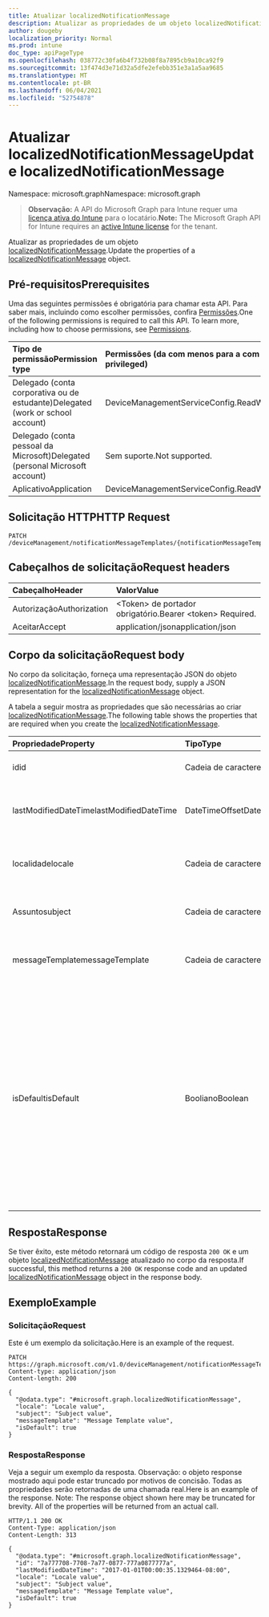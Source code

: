 ```yaml
---
title: Atualizar localizedNotificationMessage
description: Atualizar as propriedades de um objeto localizedNotificationMessage.
author: dougeby
localization_priority: Normal
ms.prod: intune
doc_type: apiPageType
ms.openlocfilehash: 038772c30fa6b4f732b08f8a7895cb9a10ca92f9
ms.sourcegitcommit: 13f474d3e71d32a5dfe2efebb351e3a1a5aa9685
ms.translationtype: MT
ms.contentlocale: pt-BR
ms.lasthandoff: 06/04/2021
ms.locfileid: "52754878"
---
```

# <a name="update-localizednotificationmessage"></a><span data-ttu-id="f6125-103">Atualizar localizedNotificationMessage</span><span class="sxs-lookup"><span data-stu-id="f6125-103">Update localizedNotificationMessage</span></span>

<span data-ttu-id="f6125-104">Namespace: microsoft.graph</span><span class="sxs-lookup"><span data-stu-id="f6125-104">Namespace: microsoft.graph</span></span>

> <span data-ttu-id="f6125-105">**Observação:** A API do Microsoft Graph para Intune requer uma [licença ativa do Intune](https://go.microsoft.com/fwlink/?linkid=839381) para o locatário.</span><span class="sxs-lookup"><span data-stu-id="f6125-105">**Note:** The Microsoft Graph API for Intune requires an [active Intune license](https://go.microsoft.com/fwlink/?linkid=839381) for the tenant.</span></span>

<span data-ttu-id="f6125-106">Atualizar as propriedades de um objeto [localizedNotificationMessage](../resources/intune-notification-localizednotificationmessage.md).</span><span class="sxs-lookup"><span data-stu-id="f6125-106">Update the properties of a [localizedNotificationMessage](../resources/intune-notification-localizednotificationmessage.md) object.</span></span>

## <a name="prerequisites"></a><span data-ttu-id="f6125-107">Pré-requisitos</span><span class="sxs-lookup"><span data-stu-id="f6125-107">Prerequisites</span></span>
<span data-ttu-id="f6125-p101">Uma das seguintes permissões é obrigatória para chamar esta API. Para saber mais, incluindo como escolher permissões, confira [Permissões](/graph/permissions-reference).</span><span class="sxs-lookup"><span data-stu-id="f6125-p101">One of the following permissions is required to call this API. To learn more, including how to choose permissions, see [Permissions](/graph/permissions-reference).</span></span>

|<span data-ttu-id="f6125-110">Tipo de permissão</span><span class="sxs-lookup"><span data-stu-id="f6125-110">Permission type</span></span>|<span data-ttu-id="f6125-111">Permissões (da com menos para a com mais privilégios)</span><span class="sxs-lookup"><span data-stu-id="f6125-111">Permissions (from least to most privileged)</span></span>|
|:---|:---|
|<span data-ttu-id="f6125-112">Delegado (conta corporativa ou de estudante)</span><span class="sxs-lookup"><span data-stu-id="f6125-112">Delegated (work or school account)</span></span>|<span data-ttu-id="f6125-113">DeviceManagementServiceConfig.ReadWrite.All</span><span class="sxs-lookup"><span data-stu-id="f6125-113">DeviceManagementServiceConfig.ReadWrite.All</span></span>|
|<span data-ttu-id="f6125-114">Delegado (conta pessoal da Microsoft)</span><span class="sxs-lookup"><span data-stu-id="f6125-114">Delegated (personal Microsoft account)</span></span>|<span data-ttu-id="f6125-115">Sem suporte.</span><span class="sxs-lookup"><span data-stu-id="f6125-115">Not supported.</span></span>|
|<span data-ttu-id="f6125-116">Aplicativo</span><span class="sxs-lookup"><span data-stu-id="f6125-116">Application</span></span>|<span data-ttu-id="f6125-117">DeviceManagementServiceConfig.ReadWrite.All</span><span class="sxs-lookup"><span data-stu-id="f6125-117">DeviceManagementServiceConfig.ReadWrite.All</span></span>|

## <a name="http-request"></a><span data-ttu-id="f6125-118">Solicitação HTTP</span><span class="sxs-lookup"><span data-stu-id="f6125-118">HTTP Request</span></span>
<!-- {
  "blockType": "ignored"
}
-->
``` http
PATCH /deviceManagement/notificationMessageTemplates/{notificationMessageTemplateId}/localizedNotificationMessages/{localizedNotificationMessageId}
```

## <a name="request-headers"></a><span data-ttu-id="f6125-119">Cabeçalhos de solicitação</span><span class="sxs-lookup"><span data-stu-id="f6125-119">Request headers</span></span>
|<span data-ttu-id="f6125-120">Cabeçalho</span><span class="sxs-lookup"><span data-stu-id="f6125-120">Header</span></span>|<span data-ttu-id="f6125-121">Valor</span><span class="sxs-lookup"><span data-stu-id="f6125-121">Value</span></span>|
|:---|:---|
|<span data-ttu-id="f6125-122">Autorização</span><span class="sxs-lookup"><span data-stu-id="f6125-122">Authorization</span></span>|<span data-ttu-id="f6125-123">&lt;Token&gt; de portador obrigatório.</span><span class="sxs-lookup"><span data-stu-id="f6125-123">Bearer &lt;token&gt; Required.</span></span>|
|<span data-ttu-id="f6125-124">Aceitar</span><span class="sxs-lookup"><span data-stu-id="f6125-124">Accept</span></span>|<span data-ttu-id="f6125-125">application/json</span><span class="sxs-lookup"><span data-stu-id="f6125-125">application/json</span></span>|

## <a name="request-body"></a><span data-ttu-id="f6125-126">Corpo da solicitação</span><span class="sxs-lookup"><span data-stu-id="f6125-126">Request body</span></span>
<span data-ttu-id="f6125-127">No corpo da solicitação, forneça uma representação JSON do objeto [localizedNotificationMessage](../resources/intune-notification-localizednotificationmessage.md).</span><span class="sxs-lookup"><span data-stu-id="f6125-127">In the request body, supply a JSON representation for the [localizedNotificationMessage](../resources/intune-notification-localizednotificationmessage.md) object.</span></span>

<span data-ttu-id="f6125-128">A tabela a seguir mostra as propriedades que são necessárias ao criar [localizedNotificationMessage](../resources/intune-notification-localizednotificationmessage.md).</span><span class="sxs-lookup"><span data-stu-id="f6125-128">The following table shows the properties that are required when you create the [localizedNotificationMessage](../resources/intune-notification-localizednotificationmessage.md).</span></span>

|<span data-ttu-id="f6125-129">Propriedade</span><span class="sxs-lookup"><span data-stu-id="f6125-129">Property</span></span>|<span data-ttu-id="f6125-130">Tipo</span><span class="sxs-lookup"><span data-stu-id="f6125-130">Type</span></span>|<span data-ttu-id="f6125-131">Descrição</span><span class="sxs-lookup"><span data-stu-id="f6125-131">Description</span></span>|
|:---|:---|:---|
|<span data-ttu-id="f6125-132">id</span><span class="sxs-lookup"><span data-stu-id="f6125-132">id</span></span>|<span data-ttu-id="f6125-133">Cadeia de caracteres</span><span class="sxs-lookup"><span data-stu-id="f6125-133">String</span></span>|<span data-ttu-id="f6125-134">Chave da entidade.</span><span class="sxs-lookup"><span data-stu-id="f6125-134">Key of the entity.</span></span>|
|<span data-ttu-id="f6125-135">lastModifiedDateTime</span><span class="sxs-lookup"><span data-stu-id="f6125-135">lastModifiedDateTime</span></span>|<span data-ttu-id="f6125-136">DateTimeOffset</span><span class="sxs-lookup"><span data-stu-id="f6125-136">DateTimeOffset</span></span>|<span data-ttu-id="f6125-137">DateTime da última modificação do objeto.</span><span class="sxs-lookup"><span data-stu-id="f6125-137">DateTime the object was last modified.</span></span>|
|<span data-ttu-id="f6125-138">localidade</span><span class="sxs-lookup"><span data-stu-id="f6125-138">locale</span></span>|<span data-ttu-id="f6125-139">Cadeia de caracteres</span><span class="sxs-lookup"><span data-stu-id="f6125-139">String</span></span>|<span data-ttu-id="f6125-140">A localidade para a qual esta mensagem se destina.</span><span class="sxs-lookup"><span data-stu-id="f6125-140">The Locale for which this message is destined.</span></span>|
|<span data-ttu-id="f6125-141">Assunto</span><span class="sxs-lookup"><span data-stu-id="f6125-141">subject</span></span>|<span data-ttu-id="f6125-142">Cadeia de caracteres</span><span class="sxs-lookup"><span data-stu-id="f6125-142">String</span></span>|<span data-ttu-id="f6125-143">O assunto do modelo da mensagem.</span><span class="sxs-lookup"><span data-stu-id="f6125-143">The Message Template Subject.</span></span>|
|<span data-ttu-id="f6125-144">messageTemplate</span><span class="sxs-lookup"><span data-stu-id="f6125-144">messageTemplate</span></span>|<span data-ttu-id="f6125-145">Cadeia de caracteres</span><span class="sxs-lookup"><span data-stu-id="f6125-145">String</span></span>|<span data-ttu-id="f6125-146">O conteúdo do modelo da mensagem.</span><span class="sxs-lookup"><span data-stu-id="f6125-146">The Message Template content.</span></span>|
|<span data-ttu-id="f6125-147">isDefault</span><span class="sxs-lookup"><span data-stu-id="f6125-147">isDefault</span></span>|<span data-ttu-id="f6125-148">Booliano</span><span class="sxs-lookup"><span data-stu-id="f6125-148">Boolean</span></span>|<span data-ttu-id="f6125-149">Sinaliza para indicar se esta é ou não a localidade padrão do fallback de idioma.</span><span class="sxs-lookup"><span data-stu-id="f6125-149">Flag to indicate whether or not this is the default locale for language fallback.</span></span> <span data-ttu-id="f6125-150">Esse sinalizador só pode ser definido.</span><span class="sxs-lookup"><span data-stu-id="f6125-150">This flag can only be set.</span></span> <span data-ttu-id="f6125-151">Para remover a definição, defina esta propriedade como verdadeira na outra Mensagem de notificação localizada.</span><span class="sxs-lookup"><span data-stu-id="f6125-151">To unset, set this property to true on another Localized Notification Message.</span></span>|



## <a name="response"></a><span data-ttu-id="f6125-152">Resposta</span><span class="sxs-lookup"><span data-stu-id="f6125-152">Response</span></span>
<span data-ttu-id="f6125-153">Se tiver êxito, este método retornará um código de resposta `200 OK` e um objeto [localizedNotificationMessage](../resources/intune-notification-localizednotificationmessage.md) atualizado no corpo da resposta.</span><span class="sxs-lookup"><span data-stu-id="f6125-153">If successful, this method returns a `200 OK` response code and an updated [localizedNotificationMessage](../resources/intune-notification-localizednotificationmessage.md) object in the response body.</span></span>

## <a name="example"></a><span data-ttu-id="f6125-154">Exemplo</span><span class="sxs-lookup"><span data-stu-id="f6125-154">Example</span></span>

### <a name="request"></a><span data-ttu-id="f6125-155">Solicitação</span><span class="sxs-lookup"><span data-stu-id="f6125-155">Request</span></span>
<span data-ttu-id="f6125-156">Este é um exemplo da solicitação.</span><span class="sxs-lookup"><span data-stu-id="f6125-156">Here is an example of the request.</span></span>
``` http
PATCH https://graph.microsoft.com/v1.0/deviceManagement/notificationMessageTemplates/{notificationMessageTemplateId}/localizedNotificationMessages/{localizedNotificationMessageId}
Content-type: application/json
Content-length: 200

{
  "@odata.type": "#microsoft.graph.localizedNotificationMessage",
  "locale": "Locale value",
  "subject": "Subject value",
  "messageTemplate": "Message Template value",
  "isDefault": true
}
```

### <a name="response"></a><span data-ttu-id="f6125-157">Resposta</span><span class="sxs-lookup"><span data-stu-id="f6125-157">Response</span></span>
<span data-ttu-id="f6125-p103">Veja a seguir um exemplo da resposta. Observação: o objeto response mostrado aqui pode estar truncado por motivos de concisão. Todas as propriedades serão retornadas de uma chamada real.</span><span class="sxs-lookup"><span data-stu-id="f6125-p103">Here is an example of the response. Note: The response object shown here may be truncated for brevity. All of the properties will be returned from an actual call.</span></span>
``` http
HTTP/1.1 200 OK
Content-Type: application/json
Content-Length: 313

{
  "@odata.type": "#microsoft.graph.localizedNotificationMessage",
  "id": "7a777708-7708-7a77-0877-777a0877777a",
  "lastModifiedDateTime": "2017-01-01T00:00:35.1329464-08:00",
  "locale": "Locale value",
  "subject": "Subject value",
  "messageTemplate": "Message Template value",
  "isDefault": true
}
```




